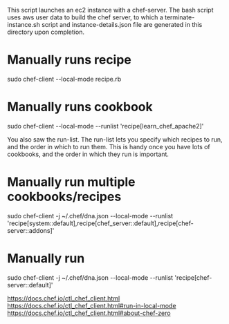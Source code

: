 This script launches an ec2 instance with a chef-server.
The bash script uses aws user data to build the chef server, to which a terminate-instance.sh script and instance-details.json file are generated in this directory upon completion.

# Manually runs recipe
sudo chef-client --local-mode recipe.rb

# Manually runs cookbook
sudo chef-client --local-mode --runlist 'recipe[learn_chef_apache2]'

You also saw the run-list. The run-list lets you specify which recipes to run, and the order in which to run them. This is handy once you have lots of cookbooks, and the order in which they run is important.

# Manually run multiple cookbooks/recipes
sudo chef-client -j ~/.chef/dna.json --local-mode --runlist 'recipe[system::default],recipe[chef_server::default],recipe[chef-server::addons]'

# Manually run  
sudo chef-client -j ~/.chef/dna.json --local-mode --runlist 'recipe[chef-server::default]'


https://docs.chef.io/ctl_chef_client.html
https://docs.chef.io/ctl_chef_client.html#run-in-local-mode
https://docs.chef.io/ctl_chef_client.html#about-chef-zero
